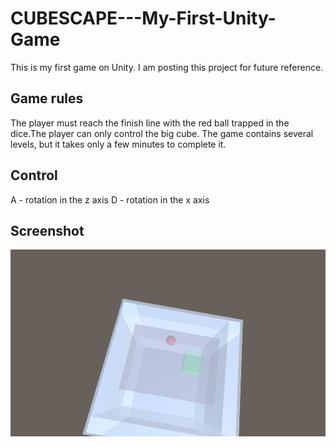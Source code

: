 # CUBESCAPE---My-First-Unity-Game
This is my first game on Unity. I am posting this project for future reference.
## Game rules
The player must reach the finish line with the red ball trapped in the dice.The player can only control the big cube. The game contains several levels, but it takes only a few minutes to complete it.
## Control
A - rotation in the z axis
D - rotation in the x axis
## Screenshot

![Screenshot](screenshot.jpg)
